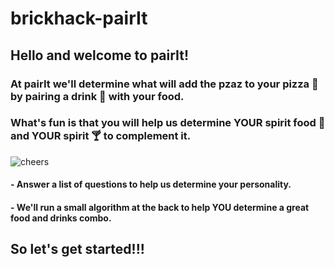 # brickhack-pairIt
## Hello and welcome to pairIt!

### At pairIt we'll determine what will add the pzaz to your pizza :pizza: by pairing a drink :tropical_drink: with your food.  

### What's fun is that you will help us determine YOUR spirit food :poultry_leg: and YOUR spirit :cocktail: to complement it.

![cheers](https://user-images.githubusercontent.com/20069712/156911404-69ba9409-8a59-4ee4-93d0-0637bcc03896.gif)

#### - Answer a list of questions to help us determine your personality.
#### - We'll run a small algorithm at the back to help YOU determine a great food and drinks combo.

## So let's get started!!!

